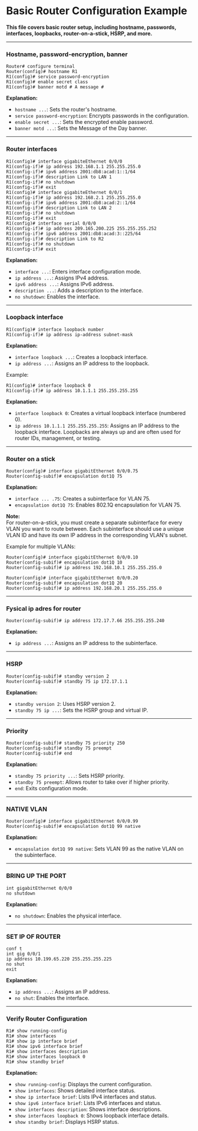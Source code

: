 # Basic Router Configuration Example

**This file covers basic router setup, including hostname, passwords, interfaces, loopbacks, router-on-a-stick, HSRP, and more.**

---

### Hostname, password-encryption, banner

```
Router# configure terminal
Router(config)# hostname R1
R1(config)# service password-encryption
R1(config)# enable secret class
R1(config)# banner motd # A message #
```
**Explanation:**
- `hostname ...`: Sets the router's hostname.
- `service password-encryption`: Encrypts passwords in the configuration.
- `enable secret ...`: Sets the encrypted enable password.
- `banner motd ...`: Sets the Message of the Day banner.

---

### Router interfaces

```
R1(config)# interface gigabiteEthernet 0/0/0
R1(config-if)# ip address 192.168.1.1 255.255.255.0
R1(config-if)# ipv6 address 2001:db8:acad:1::1/64
R1(config-if)# description Link to LAN 1
R1(config-if)# no shutdown
R1(config-if)# exit
R1(config)# interface gigabiteEthernet 0/0/1
R1(config-if)# ip address 192.168.2.1 255.255.255.0
R1(config-if)# ipv6 address 2001:db8:acad:2::1/64
R1(config-if)# description Link to LAN 2
R1(config-if)# no shutdown
R1(config-if)# exit
R1(config)# interface serial 0/0/0
R1(config-if)# ip address 209.165.200.225 255.255.255.252
R1(config-if)# ipv6 address 2001:db8:acad:3::225/64
R1(config-if)# description Link to R2
R1(config-if)# no shutdown
R1(config-if)# exit
```
**Explanation:**
- `interface ...`: Enters interface configuration mode.
- `ip address ...`: Assigns IPv4 address.
- `ipv6 address ...`: Assigns IPv6 address.
- `description ...`: Adds a description to the interface.
- `no shutdown`: Enables the interface.

---

### Loopback interface

```
R1(config)# interface loopback number 
R1(config-if)# ip address ip-address subnet-mask 
```
**Explanation:**
- `interface loopback ...`: Creates a loopback interface.
- `ip address ...`: Assigns an IP address to the loopback.

Example:
```
R1(config)# interface loopback 0
R1(config-if)# ip address 10.1.1.1 255.255.255.255
```
**Explanation:**
- `interface loopback 0`: Creates a virtual loopback interface (numbered 0).
- `ip address 10.1.1.1 255.255.255.255`: Assigns an IP address to the loopback interface. Loopbacks are always up and are often used for router IDs, management, or testing.

---

### Router on a stick

```
Router(config)# interface gigabitEthernet 0/0/0.75
Router(config-subif)# encapsulation dot1Q 75
```
**Explanation:**
- `interface ... .75`: Creates a subinterface for VLAN 75.
- `encapsulation dot1Q 75`: Enables 802.1Q encapsulation for VLAN 75.

**Note:**  
For router-on-a-stick, you must create a separate subinterface for every VLAN you want to route between. Each subinterface should use a unique VLAN ID and have its own IP address in the corresponding VLAN's subnet.

Example for multiple VLANs:
```
Router(config)# interface gigabitEthernet 0/0/0.10
Router(config-subif)# encapsulation dot1Q 10
Router(config-subif)# ip address 192.168.10.1 255.255.255.0

Router(config)# interface gigabitEthernet 0/0/0.20
Router(config-subif)# encapsulation dot1Q 20
Router(config-subif)# ip address 192.168.20.1 255.255.255.0
```

---

### Fysical ip adres for router

```
Router(config-subif)# ip address 172.17.7.66 255.255.255.240
```
**Explanation:**
- `ip address ...`: Assigns an IP address to the subinterface.

---

### HSRP

```
Router(config-subif)# standby version 2
Router(config-subif)# standby 75 ip 172.17.1.1
```
**Explanation:**
- `standby version 2`: Uses HSRP version 2.
- `standby 75 ip ...`: Sets the HSRP group and virtual IP.

---

### Priority

```
Router(config-subif)# standby 75 priority 250
Router(config-subif)# standby 75 preempt
Router(config-subif)# end
```
**Explanation:**
- `standby 75 priority ...`: Sets HSRP priority.
- `standby 75 preempt`: Allows router to take over if higher priority.
- `end`: Exits configuration mode.

---

### NATIVE VLAN

```
Router(config)# interface gigabitEthernet 0/0/0.99
Router(config-subif)# encapsulation dot1Q 99 native
```
**Explanation:**
- `encapsulation dot1Q 99 native`: Sets VLAN 99 as the native VLAN on the subinterface.

---

### BRING UP THE PORT

```
int gigabitEthernet 0/0/0
no shutdown
```
**Explanation:**
- `no shutdown`: Enables the physical interface.

---

### SET IP OF ROUTER

```
conf t
int gig 0/0/1
ip address 10.199.65.220 255.255.255.225
no shut
exit
```
**Explanation:**
- `ip address ...`: Assigns an IP address.
- `no shut`: Enables the interface.

---

### Verify Router Configuration

```
R1# show running-config
R1# show interfaces
R1# show ip interface brief
R1# show ipv6 interface brief
R1# show interfaces description
R1# show interfaces loopback 0
R1# show standby brief
```
**Explanation:**
- `show running-config`: Displays the current configuration.
- `show interfaces`: Shows detailed interface status.
- `show ip interface brief`: Lists IPv4 interfaces and status.
- `show ipv6 interface brief`: Lists IPv6 interfaces and status.
- `show interfaces description`: Shows interface descriptions.
- `show interfaces loopback 0`: Shows loopback interface details.
- `show standby brief`: Displays HSRP status.


